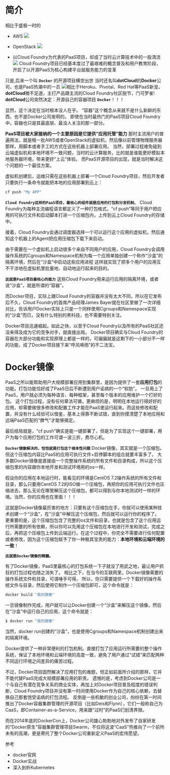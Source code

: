# 简介
相比于盛极一时的
- AWS
![](https://img-blog.csdnimg.cn/20190829000005552.png?x-oss-process=image/watermark,type_ZmFuZ3poZW5naGVpdGk,shadow_10,text_aHR0cHM6Ly9ibG9nLmNzZG4ubmV0L3FxXzMzNTg5NTEw,size_16,color_FFFFFF,t_70)
- OpenStack
![](https://img-blog.csdnimg.cn/20190829000158193.png?x-oss-process=image/watermark,type_ZmFuZ3poZW5naGVpdGk,shadow_10,text_aHR0cHM6Ly9ibG9nLmNzZG4ubmV0L3FxXzMzNTg5NTEw,size_1,color_FFFFFF,t_70)

- 以Cloud Foundry为代表的PaaS项目，却成了当时云计算技术中的一股清流
![](https://img-blog.csdnimg.cn/20190829000421341.png?x-oss-process=image/watermark,type_ZmFuZ3poZW5naGVpdGk,shadow_10,text_aHR0cHM6Ly9ibG9nLmNzZG4ubmV0L3FxXzMzNTg5NTEw,size_16,color_FFFFFF,t_70)
Cloud Foundry项目已经基本度过了最艰难的概念普及和用户教育阶段，开启了以开源PaaS为核心构建平台层服务能力的变革

只是,后来一个叫 **`Docker`** 的开源项目横空出世
当时还名叫**dotCloud**的**Docker**公司，也是PaaS热潮中的一员
![](https://img-blog.csdnimg.cn/20190829000752958.png?x-oss-process=image/watermark,type_ZmFuZ3poZW5naGVpdGk,shadow_10,text_aHR0cHM6Ly9ibG9nLmNzZG4ubmV0L3FxXzMzNTg5NTEw,size_1,color_FFFFFF,t_70)相比于Heroku、Pivotal、Red Hat等PaaS新宠，**dotCloud**微不足道，主打产品跟主流的Cloud Foundry社区脱节，门可罗雀!
**dotCloud**公司突然决定：开源自己的容器项目 **`Docker`**！！！

显然，这个决定在当时根本没人在乎。
“容器”这个概念从来就不是什么新鲜的东西，也不是Docker公司发明的。
即使在当时最热门的PaaS项目Cloud Foundry中，容器也只是其最底层、最没人关注的那一部分。

**PaaS项目被大家接纳的一个主要原因是它提供“应用托管”能力**
那时主流用户的普遍用法，就是租一批AWS或者OpenStack的虚拟机，然后像以前管理物理服务器那样，用脚本或者手工的方式在这些机器上部署应用。
当然，部署过程难免碰到云端虚拟机和本地环境不一致问题，当时的云计算服务，比的就是谁能更好模拟本地服务器环境，带来更好“上云”体验。
而PaaS开源项目的出现，就是当时解决这个问题的一个最佳方案。


虚拟机创建后，运维只需在这些机器上部署一个Cloud Foundry项目，然后开发者只要执行一条命令就能把本地的应用部署到云上：
```bash
cf push "My APP"
```
**`Cloud Foundry这样的PaaS项目，最核心的组件就是应用的打包和分发机制`**。
Cloud Foundry为每种主流编程语言都定义了一种打包格式，“cf push”等同于用户把应用的可执行文件和启动脚本打进一个压缩包内，上传到云上Cloud Foundry的存储中。

接着，Cloud Foundry会通过调度器选择一个可以运行这个应用的虚拟机，然后通知这个机器上的Agent把应用压缩包下载下来启动。

由于需要在一个虚拟机上启动很多个来自不同用户的应用，Cloud Foundry会调用操作系统的Cgroups和Namespace机制为每一个应用单独创建一个称作“沙盒”的隔离环境，然后在“沙盒”中启动这些应用进程
这样就实现了把多个用户的应用互不干涉地在虚拟机里批量地、自动地运行起来的目的。

**`这就是PaaS项目最核心的能力`**
这些Cloud Foundry用来运行应用的隔离环境，或者说“沙盒”，就是所谓的“容器”。

而Docker项目，实际上跟Cloud Foundry的容器并没有太大不同，所以在它发布后不久，Cloud Foundry的首席产品经理James Bayer就在社区里做了一次详细对比，告诉用户Docker实际上只是一个同样使用Cgroups和Namespace实现的“沙盒”而已，没有什么特别的黑科技，也不需要特别关注。

Docker项目迅速崛起。如此之快，以至于Cloud Foundry以及所有的PaaS社区还没来得及成为它的竞争对手，就直接出局。
Docker项目确实与Cloud Foundry的容器在大部分功能和实现原理上都是一样的，可偏偏就是这剩下的一小部分不一样的功能，成了Docker项目接下来“呼风唤雨”的不二法宝。

# Docker镜像

PaaS之所以能帮助用户大规模部署应用到集群里，是因为提供了一套**应用打包**的功能。打包功能恰好成了PaaS日后不断遭到用户诟病的一个“软肋”。
一旦用上了PaaS，用户就必须为每种语言、每种框架，甚至每个版本的应用维护一个打好的包。
这个打包过程，没有任何章法可循，更麻烦的是，明明在本地运行得好好的应用，却需要做很多修改和配置工作才能在PaaS里运行起来。而这些修改和配置，并没有什么经验可以借鉴，基本上得靠不断试错，直到你摸清楚了本地应用和远端PaaS匹配的“脾气”才能够搞定。

最后结局就是，“cf push”确实是能一键部署了，但是为了实现这个一键部署，用户为每个应用打包的工作可谓一波三折，费尽心机。

**`Docker镜像解决的，恰恰就是打包这个根本性问题`**
Docker镜像，其实就是一个压缩包。但这个压缩包内容比PaaS的应用可执行文件+启停脚本的组合就要丰富多了。
大多数Docker镜像是直接由一个完整操作系统的所有文件和目录构成，所以这个压缩包里的内容跟你本地开发和测试环境用的os一样。

假设你的应用在本地运行时，能看见的环境是CentOS 7.2操作系统的所有文件和目录，那么只要用CentOS 7.2的ISO做一个压缩包，再把你的应用可执行文件也压缩进去，那么无论在哪里解压这个压缩包，都可以得到与你本地测试时一样的环境。当然，你的应用也在里面！！！

这就是Docker镜像最厉害的地方：只要有这个压缩包在手，你就可以使用某种技术创建一个“沙盒”，在“沙盒”中解压这个压缩包，然后就可以运行你的程序了。
更重要的是，这个压缩包包含了完整的os文件和目录，也就是包含了这个应用运行所需要的所有依赖，所以你可以先用这个压缩包在本地进行开发和测试，完成之后，再把这个压缩包上传到云端运行。在这个过程中，你完全不需要进行任何配置或者修改，因为这个压缩包赋予了你一种极其宝贵的能力：**本地环境和云端环境的一致**！

**`这就是Docker镜像的精髓。`**

有了Docker镜像，PaaS里最核心的打包系统一下子就没了用武之地，最让用户抓狂的打包过程也随之消失了。
相比之下，在当今的互联网里，Docker镜像需要的操作系统文件和目录，可谓唾手可得。
所以，你只需要提供一个下载好的操作系统文件与目录，然后使用它制作一个压缩包即可，这个命令就是：
```bash
docker build "我的镜像"
```
一旦镜像制作完成，用户就可以让Docker创建一个“沙盒”来解压这个镜像，然后在“沙盒”中运行自己的应用，这个命令就是：
```bash
$ docker run "我的镜像"
```
当然，docker run创建的“沙盒”，也是使用Cgroups和Namespace机制创建出来的隔离环境。

Docker提供了一种非常便利的打包机制。直接打包了应用运行所需要的整个操作系统，保证了本地环境和云端环境的高度一致，避免了用户通过“试错”来匹配两种不同运行环境之间差异的痛苦过程。

不过，Docker项目固然解决了应用打包的难题，但正如前面所介绍的那样，它并不能代替PaaS完成大规模部署应用的职责。
遗憾的是，考虑到Docker公司是一个与自己有潜在竞争关系的商业实体，再加上对Docker项目普及程度的错误判断，Cloud Foundry项目并没有第一时间使用Docker作为自己的核心依赖，去替换自己那套饱受诟病的打包流程。
反倒是一些机敏的创业公司，纷纷在第一时间推出了Docker容器集群管理的开源项目（比如Deis和Flynn），它们一般称自己为CaaS，即Container-as-a-Service，用来跟“过时”的PaaS们划清界限。

而在2014年底的DockerCon上，Docker公司雄心勃勃地对外发布了自家研发的“Docker原生”容器集群管理项目Swarm，不仅将这波“CaaS”热推向了一个前所未有的高潮，更是寄托了整个Docker公司重新定义PaaS的宏伟愿望。

参考
- docker官网
- Docker实战
-  深入剖析Kubernetes
